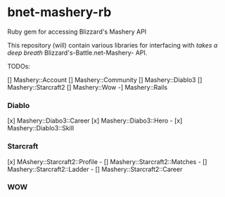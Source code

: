 bnet-mashery-rb
===============

Ruby gem for accessing Blizzard's Mashery API

This repository (will) contain various libraries for interfacing with *takes a deep breath* Blizzard's-Battle.net-Mashery- API. 

TODOs:

[] Mashery::Account
[] Mashery::Community
[] Mashery::Diablo3
[] Mashery::Starcraft2
[] Mashery::Wow
-] Mashery::Rails

### Diablo

[x] Mashery::Diabo3::Career
[x] Mashery::Diabo3::Hero
    - [x] Mashery::Diablo3::Skill

### Starcraft

[x] MAshery::Starcraft2::Profile
    - [] Mashery::Starcraft2::Matches
    - [] Mashery::Starcraft2::Ladder
    - [] Mashery::Starcraft2::Career


### WOW

